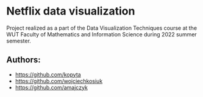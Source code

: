 # Netflix data visualization
Project realized as a part of the Data Visualization Techniques course at the WUT Faculty of Mathematics and Information Science during 2022 summer semester.

## Authors:
 - https://github.com/kopyta
 - https://github.com/wojciechkosiuk
 - https://github.com/amajczyk
